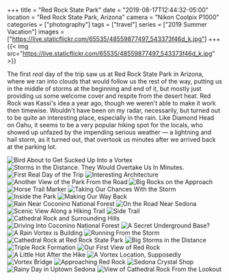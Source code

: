 +++
title = "Red Rock State Park"
date = "2019-08-17T12:44:32-05:00"
location = "Red Rock State Park, Arizona"
camera = "Nikon Coolpix P1000"
categories = ["photography"]
tags = ["travel"]
series = ["2019 Summer Vacation"]
images = ["https://live.staticflickr.com/65535/48559877497_543373f46d_k.jpg"]
+++
{{< img src="https://live.staticflickr.com/65535/48559877497_543373f46d_k.jpg" >}}
<!--more-->

The first *real* day of the trip saw us at Red Rock State Park in Arizona, where we ran into clouds that would follow us the rest of the way, putting us in the middle of storms at the beginning and end of it, but mostly just providing us some welcome cover and respite from the desert heat. Red Rock was Kassi's idea a year ago, though we weren't able to make it work then timewise. Wouldn't have been on my radar, necessarily, but turned out to be quite an interesting place, especially in the rain. Like Diamond Head on Oahu, it seems to be a very popular hiking spot for the locals, who showed up unfazed by the impending serious weather — a lightning and hail storm, as it turned out, that overtook us minutes after we arrived back at the parking lot.

<div id="gallery">
		<img alt="Bird About to Get Sucked Up Into a Vortex" src="https://live.staticflickr.com/65535/48559746926_e024dcc1e1.jpg"
			data-image="https://live.staticflickr.com/65535/48559746926_c57b1aeab4_k.jpg">
		<img alt="Storms in the Distance. They Would Overtake Us In Minutes." src="https://live.staticflickr.com/65535/48559742546_d47057ae9a.jpg"
			data-image="https://live.staticflickr.com/65535/48559742546_3b43ce6766_k.jpg">
		<img alt="First Real Day of the Trip" src="https://live.staticflickr.com/65535/48559745226_980f1ddac5.jpg"
			data-image="https://live.staticflickr.com/65535/48559745226_1d45fe1bd6_k.jpg">
		<img alt="Interesting Architecture" src="https://live.staticflickr.com/65535/48559742011_d7e6b3d2c0.jpg"
			data-image="https://live.staticflickr.com/65535/48559742011_5cce374379_k.jpg">
		<img alt="Another View of the Park From the Road" src="https://live.staticflickr.com/65535/48559743156_7866920f3d.jpg"
			data-image="https://live.staticflickr.com/65535/48559743156_a358815d97_k.jpg">
		<img alt="Big Rocks on the Approach" src="https://live.staticflickr.com/65535/48559740111_a6bd93e8c0.jpg"
			data-image="https://live.staticflickr.com/65535/48559740111_6067269267_k.jpg">
		<img alt="Horse Trail Marker" src="https://live.staticflickr.com/65535/48559881827_fe5e78b37f.jpg"
			data-image="https://live.staticflickr.com/65535/48559881827_fa4c4aa4f7_k.jpg">
		<img alt="Taking Our Chances With the Storm" src="https://live.staticflickr.com/65535/48559877497_ff3eb3900b.jpg"
			data-image="https://live.staticflickr.com/65535/48559877497_543373f46d_k.jpg">
		<img alt="Inside the Park" src="https://live.staticflickr.com/65535/48559881332_9503297b1a.jpg"
			data-image="https://live.staticflickr.com/65535/48559881332_c6832cb8ea_k.jpg">
		<img alt="Making Our Way Back" src="https://live.staticflickr.com/65535/48559744816_c0ec3d084a.jpg"
			data-image="https://live.staticflickr.com/65535/48559744816_b9dbda41f7_k.jpg">
		<img alt="Rain Near Coconino National Forest" src="https://live.staticflickr.com/65535/48559743361_9128b547e3.jpg"
			data-image="https://live.staticflickr.com/65535/48559743361_c7110982c9_k.jpg">
		<img alt="On the Road Near Sedona" src="https://live.staticflickr.com/65535/48559741126_8ee21e3661.jpg"
			data-image="https://live.staticflickr.com/65535/48559741126_6b866b5439_k.jpg">
		<img alt="Scenic View Along a Hiking Trail" src="https://live.staticflickr.com/65535/48559885007_312c0b5a9a.jpg"
			data-image="https://live.staticflickr.com/65535/48559885007_d99620a22a_k.jpg">
		<img alt="Side Trail" src="https://live.staticflickr.com/65535/48559745886_b6f89962e5.jpg"
			data-image="https://live.staticflickr.com/65535/48559745886_b18856e505_k.jpg">
		<img alt="Cathedral Rock and Surrounding Hills" src="https://live.staticflickr.com/65535/48546960027_33d53664be.jpg"
			data-image="https://live.staticflickr.com/65535/48546960027_dec8469b1b_k.jpg">
		<img alt="Driving Into Coconino National Forest" src="https://live.staticflickr.com/65535/48559738586_631c7f82db.jpg"
			data-image="https://live.staticflickr.com/65535/48559738586_b9b977ba62_k.jpg">
		<img alt="A Secret Underground Base?" src="https://live.staticflickr.com/65535/48559743671_0e497087bd.jpg"
			data-image="https://live.staticflickr.com/65535/48559743671_9ee6b5162d_k.jpg">
		<img alt="A Rain Vortex is Building" src="https://live.staticflickr.com/65535/48559877137_68c7a60f68.jpg"
			data-image="https://live.staticflickr.com/65535/48559877137_3a623d1d1e_k.jpg">
		<img alt="Running From the Storm" src="https://live.staticflickr.com/65535/48559745581_c04e8e3f2d.jpg"
			data-image="https://live.staticflickr.com/65535/48559745581_e7f095d081_k.jpg">
		<img alt="Cathedral Rock at Red Rock State Park" src="https://live.staticflickr.com/65535/48559879972_08a16033f5.jpg"
			data-image="https://live.staticflickr.com/65535/48559879972_d52dd08a10_k.jpg">
		<img alt="Big Storms in the Distance" src="https://live.staticflickr.com/65535/48559880757_5117997089.jpg"
			data-image="https://live.staticflickr.com/65535/48559880757_1557e06978_k.jpg">
		<img alt="Triple Rock Formation" src="https://live.staticflickr.com/65535/48559879427_1d3cd8a4b6.jpg"
			data-image="https://live.staticflickr.com/65535/48559879427_db7e779205_k.jpg">
		<img alt="Our First View of Red Rock" src="https://live.staticflickr.com/65535/48559741481_c01a7ebeff.jpg"
			data-image="https://live.staticflickr.com/65535/48559741481_46fd582977_k.jpg">
		<img alt="A Little Hot After the Hike" src="https://live.staticflickr.com/65535/48559881152_d733b27e9c.jpg"
			data-image="https://live.staticflickr.com/65535/48559881152_32950fa10e_k.jpg">
		<img alt="A Vortex Location, Supposedly" src="https://live.staticflickr.com/65535/48559746526_ea6b5660fb.jpg"
			data-image="https://live.staticflickr.com/65535/48559746526_5192655776_k.jpg">
		<img alt="Vortex Bridge" src="https://live.staticflickr.com/65535/48559744381_9633ff4044.jpg"
			data-image="https://live.staticflickr.com/65535/48559744381_e795f1d9f6_k.jpg">
		<img alt="Approaching Red Rock" src="https://live.staticflickr.com/65535/48559738906_eb1232c992.jpg"
			data-image="https://live.staticflickr.com/65535/48559738906_9bd36eba35_k.jpg">
		<img alt="Sedona Crystal Shop" src="https://live.staticflickr.com/65535/48559878547_e469815f1b.jpg"
			data-image="https://live.staticflickr.com/65535/48559878547_6fedeb4c83_k.jpg">
		<img alt="Rainy Day in Uptown Sedona" src="https://live.staticflickr.com/65535/48559879742_321cd8dd6d.jpg"
			data-image="https://live.staticflickr.com/65535/48559879742_7c4058e6b1_k.jpg">
		<img alt="View of Cathedral Rock From the Lookout" src="https://live.staticflickr.com/65535/48559737726_725a7e7b03.jpg"
			data-image="https://live.staticflickr.com/65535/48559737726_d42bfea2cf_k.jpg">
</div>
